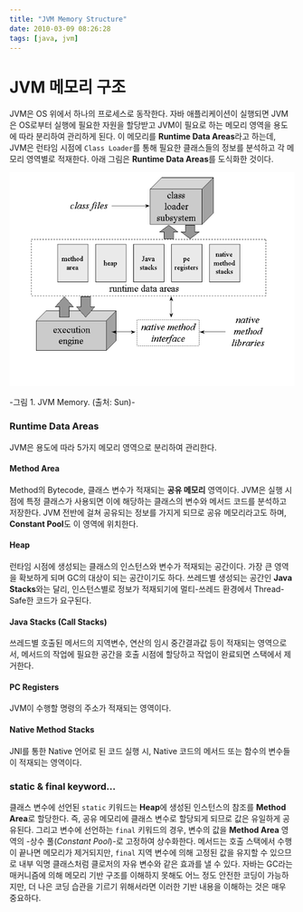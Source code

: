 ```yaml
---
title: "JVM Memory Structure"
date: 2010-03-09 08:26:28
tags: [java, jvm]
---
```


# JVM 메모리 구조
JVM은 OS 위에서 하나의 프로세스로 동작한다. 자바 애플리케이션이 실행되면 JVM은 OS로부터 실행에 필요한 자원을 할당받고 JVM이 필요로 하는 메모리 영역을 용도에 따라 분리하여 관리하게 된다. 이 메모리를 **Runtime Data Areas**라고 하는데, JVM은 런타임 시점에 `Class Loader`를 통해 필요한 클래스들의 정보를 분석하고 각 메모리 영역별로 적재한다. 아래 그림은 **Runtime Data Areas**를 도식화한 것이다.

![JVM Memory Structure](/assets/image/jvm_memory_structure.gif)

-그림 1. JVM Memory. (출처: Sun)-

### Runtime Data Areas
JVM은 용도에 따라 5가지 메모리 영역으로 분리하여 관리한다.

#### Method Area
Method의 Bytecode, 클래스 변수가 적재되는 **공유 메모리** 영역이다. JVM은 실행 시점에 특정 클래스가 사용되면 이에 해당하는 클래스의 변수와 메서드 코드를 분석하고 저장한다. JVM 전반에 걸쳐 공유되는 정보를 가지게 되므로 공유 메모리라고도 하며, **Constant Pool**도 이 영역에 위치한다.

#### Heap
런타임 시점에 생성되는 클래스의 인스턴스와 변수가 적재되는 공간이다. 가장 큰 영역을 확보하게 되며 GC의 대상이 되는 공간이기도 하다. 쓰레드별 생성되는 공간인 **Java Stacks**와는 달리, 인스턴스별로 정보가 적재되기에 멀티-쓰레드 환경에서 Thread-Safe한 코드가 요구된다.

#### Java Stacks (Call Stacks)
쓰레드별 호출된 메서드의 지역변수, 연산의 임시 중간결과값 등이 적재되는 영역으로서, 메서드의 작업에 필요한 공간을 호출 시점에 할당하고 작업이 완료되면 스택에서 제거한다.

#### PC Registers
JVM이 수행할 명령의 주소가 적재되는 영역이다.

#### Native Method Stacks
JNI를 통한 Native 언어로 된 코드 실행 시, Native 코드의 메서드 또는 함수의 변수들이 적재되는 영역이다.


### static & final keyword...
클래스 변수에 선언된 `static` 키워드는 **Heap**에 생성된 인스턴스의 참조를 **Method Area**로 할당한다. 즉, 공유 메모리에 클래스 변수로 할당되게 되므로 값은 유일하게 공유된다. 그리고 변수에 선언하는 `final` 키워드의 경우, 변수의 값을 **Method Area** 영역의 -상수 풀(*Constant Pool*)-로 고정하여 상수화한다. 메서드는 호출 스택에서 수행이 끝나면 메모리가 제거되지만, `final` 지역 변수에 의해 고정된 값을 유지할 수 있으므로 내부 익명 클래스처럼 클로저의 자유 변수와 같은 효과를 낼 수 있다.
자바는 GC라는 매커니즘에 의해 메모리 기반 구조를 이해하지 못해도 어느 정도 안전한 코딩이 가능하지만, 더 나은 코딩 습관을 기르기 위해서라면 이러한 기반 내용을 이해하는 것은 매우 중요하다.
